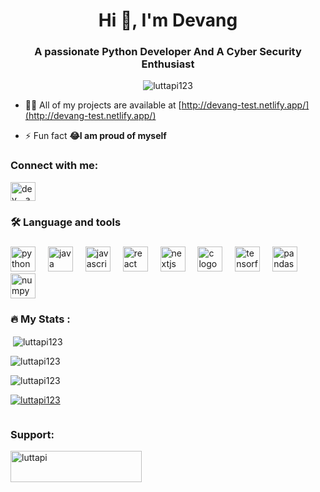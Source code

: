 <h1 align="center">Hi 👋, I'm Devang</h1>
<h3 align="center">A passionate Python Developer And A Cyber Security Enthusiast</h3>
<p align="center"> <img src="https://komarev.com/ghpvc/?username=luttapi123&label=Profile%20views&color=0e75b6&style=flat" alt="luttapi123" /> </p>



- 👨‍💻 All of my projects are available at [http://devang-test.netlify.app/](http://devang-test.netlify.app/)

- ⚡ Fun fact **😂I am proud of myself**

<h3 align="left">Connect with me:</h3>
<p align="left">
<a href="https://instagram.com/dev._.ang_" target="blank"><img align="center" src="https://raw.githubusercontent.com/rahuldkjain/github-profile-readme-generator/master/src/images/icons/Social/instagram.svg" alt="dev._.ang_" height="30" width="40" /></a>
</p>

<h3 align="left">🛠 Language and tools</h3>

###

<div align="left">
  <img src="https://cdn.jsdelivr.net/gh/devicons/devicon/icons/python/python-original.svg" height="40" alt="python logo"  />
  <img width="12" />
  <img src="https://cdn.jsdelivr.net/gh/devicons/devicon/icons/java/java-original.svg" height="40" alt="java logo"  />
  <img width="12" />
  <img src="https://cdn.jsdelivr.net/gh/devicons/devicon/icons/javascript/javascript-original.svg" height="40" alt="javascript logo"  />
  <img width="12" />
  <img src="https://cdn.jsdelivr.net/gh/devicons/devicon/icons/react/react-original.svg" height="40" alt="react logo"  />
  <img width="12" />
  <img src="https://cdn.jsdelivr.net/gh/devicons/devicon/icons/nextjs/nextjs-original.svg" height="40" alt="nextjs logo"  />
  <img width="12" />
  <img src="https://cdn.jsdelivr.net/gh/devicons/devicon/icons/c/c-original.svg" height="40" alt="c logo"  />
  <img width="12" />
  <img src="https://cdn.jsdelivr.net/gh/devicons/devicon/icons/tensorflow/tensorflow-original.svg" height="40" alt="tensorflow logo"  />
  <img width="12" />
  <img src="https://cdn.jsdelivr.net/gh/devicons/devicon/icons/pandas/pandas-original.svg" height="40" alt="pandas logo"  />
  <img width="12" />
  <img src="https://cdn.jsdelivr.net/gh/devicons/devicon/icons/numpy/numpy-original.svg" height="40" alt="numpy logo"  />
</div>

<h3 align="left">🔥   My Stats :</h3>
<p>&nbsp;<img align="center" src="https://github-readme-stats.vercel.app/api?username=luttapi123&show_icons=true&locale=en" alt="luttapi123" /></p>

<p><img align="center" src="https://github-readme-streak-stats.herokuapp.com/?user=luttapi123&" alt="luttapi123" /></p>

<p><img align="center" src="https://github-readme-stats.vercel.app/api/top-langs?username=luttapi123&show_icons=true&locale=en&layout=compact" alt="luttapi123" /></p>


<p align="left"> <a href="https://github.com/ryo-ma/github-profile-trophy"><img src="https://github-profile-trophy.vercel.app/?username=luttapi123" alt="luttapi123" /></a> </p>

<p align="left"> <a href="https://twitter.com/" target="blank"><img src="https://img.shields.io/twitter/follow/?logo=twitter&style=for-the-badge" alt="" /></a> </p>

<h3 align="left">Support:</h3>
<p><a href="https://ko-fi.com/luttapi"> <img align="left" src="https://cdn.ko-fi.com/cdn/kofi3.png?v=3" height="50" width="210" alt="luttapi" /></a></p><br><br>
